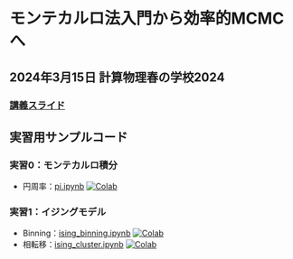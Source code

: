 # モンテカルロ法入門から効率的MCMCへ

## 2024年3月15日 計算物理春の学校2024

### [講義スライド](introduction-to-Monte-Carlo.pdf)

## 実習用サンプルコード

### 実習0：モンテカルロ積分
* 円周率：[pi.ipynb](exercise/pi.ipynb) [![Colab](https://colab.research.google.com/assets/colab-badge.svg)](https://colab.research.google.com/github/suwamaro/introduction-to-Monte-Carlo/blob/main/exercise/pi.ipynb)

### 実習1：イジングモデル
* Binning：[ising_binning.ipynb](exercise/ising_binning.ipynb) [![Colab](https://colab.research.google.com/assets/colab-badge.svg)](https://colab.research.google.com/github/suwamaro/introduction-to-Monte-Carlo/blob/main/exercise/ising_binning.ipynb)
* 相転移：[ising_cluster.ipynb](exercise/ising_cluster.ipynb) [![Colab](https://colab.research.google.com/assets/colab-badge.svg)](https://colab.research.google.com/github/suwamaro/introduction-to-Monte-Carlo/blob/main/exercise/ising_cluster.ipynb)

